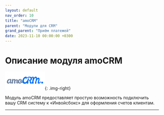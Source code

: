 ```yaml
---
layout: default
nav_order: 10
title: "amoCRM"
parent: "Модули для CRM"
grand_parent: "Приём платежей"
date: 2023-11-10 00:00:00 +0300
---
```


# Описание модуля amoCRM

![amoCRM](/assets/images/crm/amocrm.png){: .img-right}

Модуль amoCRM предоставляет простую возможность подключить вашу CRM систему к «Инвойсбокс» для оформления счетов
клиентам.



---



